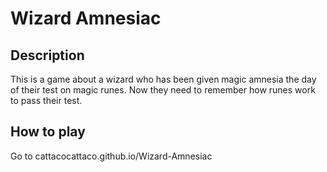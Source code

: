 # Wizard Amnesiac

## Description
This is a game about a wizard who has been given magic amnesia the day of their test on magic runes. Now they need to remember how runes work to pass their test.

## How to play
Go to cattacocattaco.github.io/Wizard-Amnesiac
